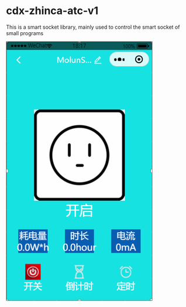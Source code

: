 # cdx-zhinca-atc-v1
This is a smart socket library, mainly used to control the smart socket of small programs


<p align="left">
<img width=400 src="cdxzhincz.jpg" >
</p>
